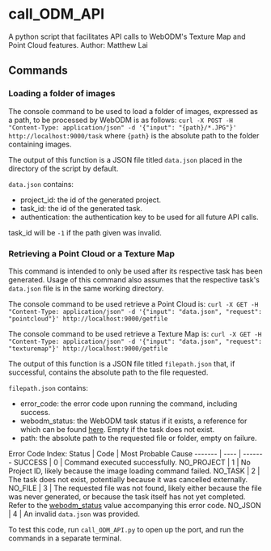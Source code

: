 # call_ODM_API
A python script that facilitates API calls to WebODM's Texture Map and Point Cloud features.
Author: Matthew Lai

## Commands
### Loading a folder of images
The console command to be used to load a folder of images, expressed as a path, to be processed by WebODM is as follows:
```curl -X POST -H "Content-Type: application/json" -d '{"input": "{path}/*.JPG"}' http://localhost:9000/task```
where ```{path}``` is the absolute path to the folder containing images. 

The output of this function is a JSON file titled ```data.json``` placed in the directory of the script by default.

```data.json``` contains:
- project_id: the id of the generated project.
- task_id: the id of the generated task.
- authentication: the authentication key to be used for all future API calls.

task_id will be ```-1``` if the path given was invalid.

### Retrieving a Point Cloud or a Texture Map
This command is intended to only be used after its respective task has been generated. 
Usage of this command also assumes that the respective task's ```data.json``` file is in the same working directory.

The console command to be used retrieve a Point Cloud is:
```curl -X GET -H "Content-Type: application/json" -d '{"input": "data.json", "request": "pointcloud"}' http://localhost:9000/getfile```


The console command to be used retrieve a Texture Map is:
```curl -X GET -H "Content-Type: application/json" -d '{"input": "data.json", "request": "texturemap"}' http://localhost:9000/getfile```

The output of this function is a JSON file titled ```filepath.json``` that, if successful, contains the absolute path to the file requested.

```filepath.json``` contains:
- error_code: the error code upon running the command, including success.
- webodm_status: the WebODM task status if it exists, a reference for which can be found [here](https://docs.webodm.org/#status-codes). Empty if the task does not exist. 
- path: the absolute path to the requested file or folder, empty on failure. 

Error Code Index:
Status | Code | Most Probable Cause
------- | ---- | -------
SUCCESS | 0 | Command executed successfully.
NO_PROJECT | 1 | No Project ID, likely because the image loading command failed. 
NO_TASK | 2 | The task does not exist, potentially because it was cancelled externally.
NO_FILE | 3 | The requested file was not found, likely either because the file was never generated, or because the task itself has not yet completed. Refer to the [webodm_status]((https://docs.webodm.org/#status-codes)) value accompanying this error code.
NO_JSON | 4 | An invalid ```data.json``` was provided.

To test this code, run ```call_ODM_API.py``` to open up the port, and run the commands in a separate terminal.